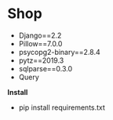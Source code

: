 # Shop
 - Django==2.2
 - Pillow==7.0.0
 - psycopg2-binary==2.8.4
 - pytz==2019.3
 - sqlparse==0.3.0
 - Query


**Install**
- pip install requirements.txt
